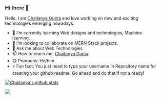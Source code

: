 ### Hi there 👋

Hello, I am [Chaitanya Gupta](https://www.linkedin.com/in/guptachaitanya/) and love working on new and exciting technologies emerging nowadays. 

- 🌱 I’m currently learning Web designs and technologies, Machine learning.
- 👯 I’m looking to collaborate on MERN Stack projects.
- 💬 Ask me about Web Technologies
- 📫 How to reach me: [Chaitanya Gupta](https://www.linkedin.com/in/guptachaitanya/)
- 😄 Pronouns: He/him
- ⚡ Fun fact: You just need to type your username in Repository name for creating your github readme. Go ahead and do that if not already!

[![Chaitanya's github stats](https://github-readme-stats.vercel.app/api?username=Chaitanya31612&count_private=true&show_icons=true&theme=radical)](https://github.com/anuraghazra/github-readme-stats)

![](https://komarev.com/ghpvc/?username=Chaitanya31612)

